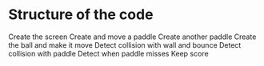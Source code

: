 # Structure of the code
Create the screen
Create and move a paddle
Create another paddle
Create the ball and make it move
Detect collision with wall and bounce
Detect collision with paddle
Detect when paddle misses
Keep score


